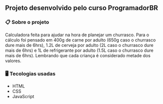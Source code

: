 ## Projeto desenvolvido pelo curso ProgramadorBR

### 📋 Sobre o projeto
Calculadora feita para ajudar na hora de planejar um churrasco. Para o cálculo foi pensado em 400g de carne por adulto (650g caso o churrasco dure mais de 6hrs), 1.2L de cerveja por adulto (2L caso o churrasco dure mais de 6hrs) e 1L de refrigerante por adulto (1.5L caso o churrasco dure mais de 6hrs). Lembrando que cada criança é considerado metade dos valores.

### 🖥 Tecologias usadas
- HTML
- CSS
- JavaScript
